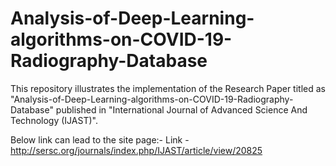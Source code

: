 # Analysis-of-Deep-Learning-algorithms-on-COVID-19-Radiography-Database

This repository illustrates the implementation of the Research Paper titled as "Analysis-of-Deep-Learning-algorithms-on-COVID-19-Radiography-Database" published in "International Journal of Advanced Science And Technology (IJAST)".

Below link can lead to the site page:-
Link - http://sersc.org/journals/index.php/IJAST/article/view/20825

